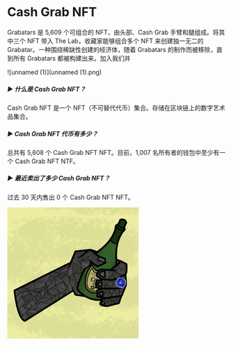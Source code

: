 # Cash Grab NFT

Grabatars 是 5,609 个可组合的 NFT，由头部、Cash Grab 手臂和腿组成。将其中三个 NFT 带入 The Lab，收藏家能够组合多个 NFT 来创建独一无二的 Grabatar。一种围绕稀缺性创建的经济体，随着 Grabatars 的制作而被移除，直到所有 Grabatars 都被构建出来。加入我们并

![unnamed (1)](unnamed (1).png)

##### ▶ 什么是 Cash Grab NFT？

Cash Grab NFT 是一个 NFT（不可替代代币）集合。存储在区块链上的数字艺术品集合。

##### ▶ Cash Grab NFT 代币有多少？

总共有 5,608 个 Cash Grab NFT NFT。目前，1,007 名所有者的钱包中至少有一个 Cash Grab NFT NTF。

##### ▶ 最近卖出了多少 Cash Grab NFT？

过去 30 天内售出 0 个 Cash Grab NFT NFT。

![unnamed](unnamed.png)


